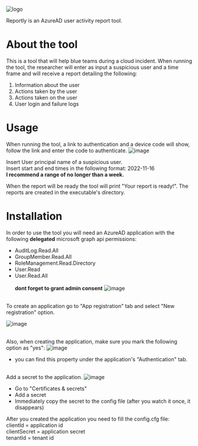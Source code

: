 

![logo](https://github.com/sap8899/reportly/assets/88736901/9a1d58a9-2e21-4e75-982c-4eb3950f2ed5)


Reportly is an AzureAD user activity report tool.

# About the tool
This is a tool that will help blue teams during a cloud incident.
When running the tool, the researcher will enter as input a suspicious user and a time frame and will receive a report detailing the following: 
1. Information about the user 
2. Actions taken by the user 
3. Actions taken on the user 
4. User login and failure logs


# Usage
When running the tool, a link to authentication and a device code will show, follow the link and enter the code to authenticate.
![image](https://github.com/sap8899/reportly/assets/88736901/80428e0d-e566-4b9d-897f-a0b7d0567a35)

Insert User principal name of a suspicious user.<br>
Insert start and end times in the following format: 2022-11-16<br>
**I recommend a range of no longer than a week.**

When the report will be ready the tool will print "Your report is ready!".
The reports are created in the executable's directory.

# Installation
In order to use the tool you will need an AzureAD application with the following **delegated** microsoft graph api permissions:<br>
* AuditLog.Read.All<br>
* GroupMember.Read.All<br>
* RoleManagement.Read.Directory<br>
* User.Read<br>
* User.Read.All<br>
<br>**dont forget to grant admin consent**
![image](https://user-images.githubusercontent.com/88736901/202277163-5ee21b25-397c-4132-8598-de53d9ae168d.png)
<br>
To create an application go to "App registration" tab and select "New registration" option.

![image](https://user-images.githubusercontent.com/88736901/202481694-979c2dd3-7484-4e65-ba17-9298701a1ca1.png)


<br>Also, when creating the application, make sure you mark the following option as "yes":
![image](https://user-images.githubusercontent.com/88736901/202479500-fd0e5ebf-c4bd-4745-a0dc-8057e39d51cf.png)
* you can find this property under the application's "Authentication" tab.

<br>Add a secret to the application.
![image](https://user-images.githubusercontent.com/88736901/202480440-4bc20d18-ba90-491d-885a-049126d29e45.png)

* Go to "Certificates & secrets"
* Add a secret
* Immediately copy the secret to the config file (after you watch it once, it disappears)

After you created the application you need to fill the config.cfg file:<br>
clientId = application id<br>
clientSecret = application secret<br>
tenantId = tenant id<br>
